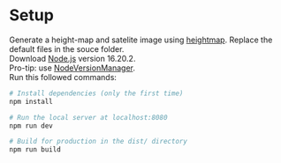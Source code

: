 # Setup
Generate a height-map and satelite image using [heightmap](https://heightmap.skydark.pl/). Replace the default files in the souce folder.  
Download [Node.js](https://nodejs.org/en/download/) version 16.20.2.  
Pro-tip: use [NodeVersionManager](https://tecadmin.net/how-to-install-nvm-on-ubuntu-20-04/).  
Run this followed commands:  

``` bash
# Install dependencies (only the first time)
npm install

# Run the local server at localhost:8080
npm run dev

# Build for production in the dist/ directory
npm run build
```
